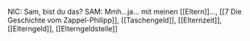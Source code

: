 NIC: Sam, bist du das?
SAM: Mmh…ja… mit meinen [[Eltern]]…, [[7 Die Geschichte vom Zappel-Philipp]], [[Taschengeld]], [[Elternzeit]], [[Elterngeld]], [[Elterngeldstelle]]